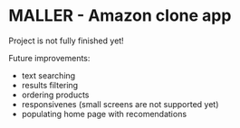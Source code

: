 # MALLER - Amazon clone app

Project is not fully finished yet!

Future improvements:
 - text searching 
 - results filtering
 - ordering products 
 - responsivenes (small screens are not supported yet)
 - populating home page with recomendations

